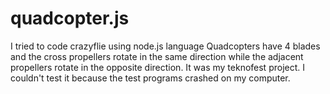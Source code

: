 # quadcopter.js
I tried to code crazyflie using node.js language
Quadcopters have 4 blades and the cross propellers rotate in the same direction while the adjacent propellers rotate in the opposite direction.
It was my teknofest project. I couldn't test it because the test programs crashed on my computer.
